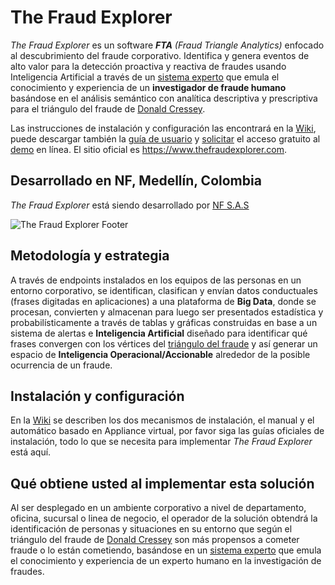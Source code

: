 # The Fraud Explorer

*The Fraud Explorer* es un software _**FTA** (Fraud Triangle Analytics)_ enfocado al descubrimiento del fraude corporativo. Identifica y genera eventos de alto valor para la detección proactiva y reactiva de fraudes usando Inteligencia Artificial a través de un [sistema experto](https://en.wikipedia.org/wiki/Expert_system) que emula el conocimiento y experiencia de un **investigador de fraude humano** basándose en el análisis semántico con analítica descriptiva y prescriptiva para el triángulo del fraude de [Donald Cressey](https://en.wikipedia.org/wiki/Donald_Cressey). 

Las instrucciones de instalación y configuración las encontrará en la [Wiki](https://github.com/nfsecurity/the-fraud-explorer/wiki), puede descargar también la [guía de usuario](https://www.thefraudexplorer.com/files/The_Fraud_Explorer_Userguide.pdf) y [solicitar](https://www.thefraudexplorer.com/#contact) el acceso gratuito al [demo](https://demo.thefraudexplorer.com) en línea. El sitio oficial es https://www.thefraudexplorer.com.

## Desarrollado en NF, Medellín, Colombia

*The Fraud Explorer* está siendo desarrollado por [NF S.A.S](https://www.nfsec.co)

![The Fraud Explorer Footer](https://www.thefraudexplorer.com/img/mainPictureFooter.png)

## Metodología y estrategia

A través de endpoints instalados en los equipos de las personas en un entorno corporativo, se identifican, clasifican y envían datos conductuales (frases digitadas en aplicaciones) a una plataforma de **Big Data**, donde se procesan, convierten y almacenan para luego ser presentados estadística y probabilísticamente a través de tablas y gráficas construidas en base a un sistema de alertas e **Inteligencia Artificial** diseñado para identificar qué frases convergen con los vértices del [triángulo del fraude](http://www.acfe.com/fraud-triangle.aspx) y así generar un espacio de **Inteligencia Operacional/Accionable** alrededor de la posible ocurrencia de un fraude.

## Instalación y configuración

En la [Wiki](https://github.com/nfsecurity/the-fraud-explorer/wiki) se describen los dos mecanismos de instalación, el manual y el automático basado en Appliance virtual, por favor siga las guías oficiales de instalación, todo lo que se necesita para implementar *The Fraud Explorer* está aquí.

## Qué obtiene usted al implementar esta solución

Al ser desplegado en un ambiente corporativo a nivel de departamento, oficina, sucursal o linea de negocio, el operador de la solución obtendrá la identificación de personas y situaciones en su entorno que según el triángulo del fraude de [Donald Cressey](https://en.wikipedia.org/wiki/Donald_Cressey) son más propensos a cometer fraude o lo están cometiendo, basándose en un [sistema experto](https://en.wikipedia.org/wiki/Expert_system) que emula el conocimiento y experiencia de un experto humano en la investigación de fraudes.
